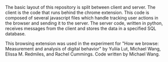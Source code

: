 The basic layout of this repository is split between client and server. The client is the code that runs behind the chrome extension. This code is composed of several javascript files which handle tracking user actions in the browser and sending it to the server. The server code, written in python, receives messages from the client and stores the data in a specified SQL database. 

This browsing extension was used in the experiment for "How we browse: Measurement and analysis of digital behavior" by Yuliia Lut, Michael Wang, Elissa M. Redmiles, and Rachel Cummings. Code written by Michael Wang.
